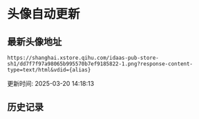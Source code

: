 # 头像自动更新

## 最新头像地址
```
https://shanghai.xstore.qihu.com/idaas-pub-store-sh1/dd7f7f97a98065b995570b7ef9185822-1.png?response-content-type=text/html&vdid={alias}
```

更新时间: 2025-03-20 14:18:13

## 历史记录

